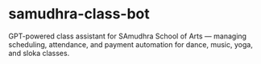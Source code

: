 # samudhra-class-bot
GPT-powered class assistant for SAmudhra School of Arts — managing scheduling, attendance, and payment automation for dance, music, yoga, and sloka classes.
